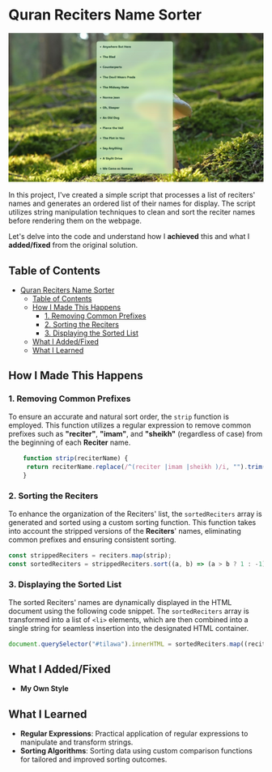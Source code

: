 
# Quran Reciters Name Sorter

![gif](assets/image/showcase.jpg)

In this project, I've created a simple script that processes a list of reciters' names and generates an ordered list of their names for display. The script utilizes string manipulation techniques to clean and sort the reciter names before rendering them on the webpage.

Let's delve into the code and understand how I **achieved** this and what I **added/fixed** from the original solution.

## Table of Contents

- [Quran Reciters Name Sorter](#quran-reciters-name-sorter)
  - [Table of Contents](#table-of-contents)
  - [How I Made This Happens](#how-i-made-this-happens)
    - [1. Removing Common Prefixes](#1-removing-common-prefixes)
    - [2. Sorting the Reciters](#2-sorting-the-reciters)
    - [3. Displaying the Sorted List](#3-displaying-the-sorted-list)
  - [What I Added/Fixed](#what-i-addedfixed)
  - [What I Learned](#what-i-learned)

## How I Made This Happens

### 1. Removing Common Prefixes

To ensure an accurate and natural sort order, the `strip` function is employed. This function utilizes a regular expression to remove common prefixes such as **"reciter"**, **"imam"**, and **"sheikh"** (regardless of case) from the beginning of each **Reciter** name.

```javascript
    function strip(reciterName) {
     return reciterName.replace(/^(reciter |imam |sheikh )/i, "").trim();
    }
```

### 2. Sorting the Reciters

To enhance the organization of the Reciters' list, the `sortedReciters` array is generated and sorted using a custom sorting function. This function takes into account the stripped versions of the **Reciters**' names, eliminating common prefixes and ensuring consistent sorting.

```javascript
const strippedReciters = reciters.map(strip);
const sortedReciters = strippedReciters.sort((a, b) => (a > b ? 1 : -1));
```

### 3. Displaying the Sorted List

The sorted Reciters' names are dynamically displayed in the HTML document using the following code snippet. The `sortedReciters` array is transformed into a list of `<li>` elements, which are then combined into a single string for seamless insertion into the designated HTML container.

```javascript
document.querySelector("#tilawa").innerHTML = sortedReciters.map((reciter) => `<li>${reciter}</li>`).join("");
```

## What I Added/Fixed

- **My Own Style**

## What I Learned

- **Regular Expressions**: Practical application of regular expressions to manipulate and transform strings.
- **Sorting Algorithms**: Sorting data using custom comparison functions for tailored and improved sorting outcomes.
